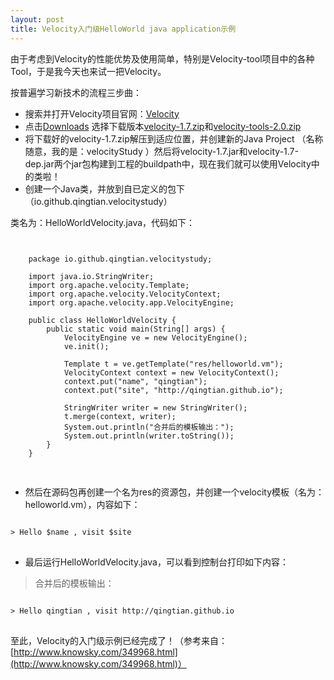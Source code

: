 ```yaml
---
layout: post
title: Velocity入门级HelloWorld java application示例
---
```


由于考虑到Velocity的性能优势及使用简单，特别是Velocity-tool项目中的各种Tool，于是我今天也来试一把Velocity。

按普遍学习新技术的流程三步曲：

- 搜索并打开Velocity项目官网：[Velocity](http://velocity.apache.org/)
- 点击[Downloads](http://velocity.apache.org/download.cgi) 选择下载版本[velocity-1.7.zip](http://apache.dataguru.cn//velocity/engine/1.7/velocity-1.7.zip)和[velocity-tools-2.0.zip](http://apache.dataguru.cn//velocity/tools/2.0/velocity-tools-2.0.zip)
- 将下载好的velocity-1.7.zip解压到适应位置，并创建新的Java Project （名称随意，我的是：velocityStudy ）然后将velocity-1.7.jar和velocity-1.7-dep.jar两个jar包构建到工程的buildpath中，现在我们就可以使用Velocity中的类啦！
- 创建一个Java类，并放到自已定义的包下（io.github.qingtian.velocitystudy）

 类名为：HelloWorldVelocity.java，代码如下：


<pre>
<code class="java">

	package io.github.qingtian.velocitystudy;

	import java.io.StringWriter;
	import org.apache.velocity.Template;
	import org.apache.velocity.VelocityContext;
	import org.apache.velocity.app.VelocityEngine;

	public class HelloWorldVelocity {
		public static void main(String[] args) {
			VelocityEngine ve = new VelocityEngine();
			ve.init();

			Template t = ve.getTemplate("res/helloworld.vm");
			VelocityContext context = new VelocityContext();
			context.put("name", "qingtian");
			context.put("site", "http://qingtian.github.io");

			StringWriter writer = new StringWriter();
			t.merge(context, writer);
			System.out.println("合并后的模板输出：");
			System.out.println(writer.toString());
		}
	}

</code>
</pre>


- 然后在源码包再创建一个名为res的资源包，并创建一个velocity模板（名为：helloworld.vm），内容如下：


<pre>
<code class="java">
> Hello $name , visit $site
</code>
</pre>


- 最后运行HelloWorldVelocity.java，可以看到控制台打印如下内容：

> 合并后的模板输出：

<pre>
<code class="java">
> Hello qingtian , visit http://qingtian.github.io
</code>
</pre>


 至此，Velocity的入门级示例已经完成了！（参考来自：[http://www.knowsky.com/349968.html](http://www.knowsky.com/349968.html)）
